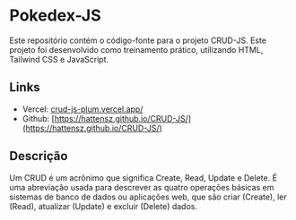 # Pokedex-JS

Este repositório contém o código-fonte para o projeto CRUD-JS. Este projeto foi desenvolvido como treinamento prático, utilizando HTML, Tailwind CSS e JavaScript.

## Links

- Vercel: [crud-js-plum.vercel.app/](crud-js-plum.vercel.app/)
- Github: [https://hattensz.github.io/CRUD-JS/](https://hattensz.github.io/CRUD-JS/)


## Descrição

Um CRUD é um acrônimo que significa Create, Read, Update e Delete. É uma abreviação usada para descrever as quatro operações básicas em sistemas de banco de dados ou aplicações web, que são criar (Create), ler (Read), atualizar (Update) e excluir (Delete) dados.
